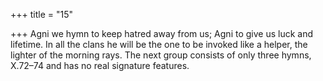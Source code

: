 +++
title = "15"

+++
Agni we hymn to keep hatred away from us; Agni to give us luck and  lifetime.
In all the clans he will be the one to be invoked like a helper, the lighter  of the morning rays.
The next group consists of only three hymns, X.72–74 and has no real signature  features.